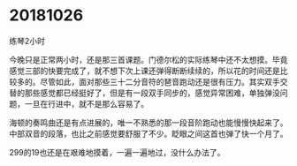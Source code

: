 # 20181026

练琴2小时

今晚只是正常两小时，还是那三首课题。门德尔松的实际练琴中还不太想摸。毕竟感觉三部的快要完成了，就不想下次上课还弹得断断续续的，所以花的时间还是比较多的。尽管如此，面对那些三十二分音符的琶音跑动还是很有压力。其实双手交替的那些感觉都已经挺好了，但是有一段双手同步的，感觉异常困难，单独弹没问题，一旦在行进中，就不是那么容易了。

海顿的奏鸣曲还是有点进展的，唯一不熟悉的那一段音阶跑动也能慢慢快起来了。中部双音的段落，也比之前感觉要舒服了不少。眨眼之间这首也弹了快一个月了。

299的19也还是在艰难地摸着，一遍一遍地过，没什么办法了。
